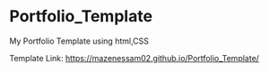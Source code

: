 # Portfolio_Template
My Portfolio Template using html,CSS

Template Link: https://mazenessam02.github.io/Portfolio_Template/
